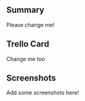 ## Summary
Please change me!

## Trello Card
Change me too

## Screenshots
Add some screenshots here!
